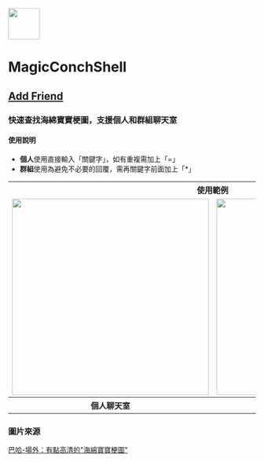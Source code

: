 <img width="64" src="https://github.com/IdONTKnowCHEK/MagicConchShell/assets/86880683/8bfe0a09-72d5-44a4-938c-142d9882a85d"/>

# MagicConchShell
## [Add Friend](https://page.line.me/766lcoij)
### 快速查找海綿寶寶梗圖，支援個人和群組聊天室
#### 使用說明
- **個人**使用直接輸入「關鍵字」，如有重複需加上「=」
- **群組**使用為避免不必要的回覆，需再關鍵字前面加上「*」
<table>
  <tr>
    <th colspan="2"> 
        使用範例
    </th>
  </tr>
  <tr>
    <td colspan="1">
      <img src="https://github.com/IdONTKnowCHEK/MagicConchShell/assets/86880683/61a81547-fc4a-4d74-9114-73bc3b89e40b" width="400">
    </td>
     <td colspan="1">
      <img src="https://github.com/IdONTKnowCHEK/MagicConchShell/assets/86880683/bbe1f6a8-e8d4-4c53-9c45-c977db2ec5e7" width="400">
    </td>
  </tr>
  <tr>
    <th> 
        個人聊天室
    </th>
    <th> 
        群組聊天室
    </th>
  </tr>
</table>


### 圖片來源
[巴哈-場外：有點高清的"海綿寶寶梗圖"](https://forum.gamer.com.tw/C.php?bsn=8063&snA=933)

